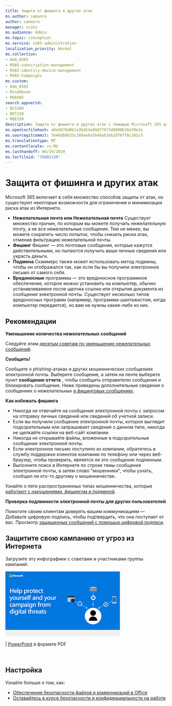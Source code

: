 ```yaml
---
title: Защита от фишинга и других атак
ms.author: samanro
author: samanro
manager: scotv
ms.audience: Admin
ms.topic: conceptual
ms.service: o365-administration
localization_priority: Normal
ms.collection:
- Adm_O365
- M365-subscription-management
- M365-identity-device-management
- M365-Campaigns
ms.custom:
- Adm_O365
- MiniMaven
- MSB365
search.appverid:
- BCS160
- MET150
- MOE150
description: Защита от фишинга и других атак с помощью Microsoft 365 для кампаний.
ms.openlocfilehash: a0e5876d0b1a3b454a00df79f3d0808b26ef8e1e
ms.sourcegitcommit: 7e46db0b35c188ee6a7b40ab3eb2d76ff6c101c5
ms.translationtype: MT
ms.contentlocale: ru-RU
ms.lasthandoff: 06/19/2019
ms.locfileid: "35081139"
---
```

# <a name="protect-yourself-against-phishing-and-other-attacks"></a>Защита от фишинга и других атак

Microsoft 365 включает в себя множество способов защиты от атак, но существуют некоторые возможности для ограничения и минимизации риска атак из Интернета.

- **Нежелательная почта или Нежелательная почта** Существует множество причин, по которым вы можете получать нежелательную почту, а не все нежелательные сообщения. Тем не менее, вы можете сократить число попыток, чтобы снизить риски атак, отменив фильтрацию нежелательной почты.
- **Фишинг** Фишинг — это почтовые сообщения, которые кажутся действительными, но пытаются получить ваши личные сведения или украсть деньги.
- **Подмена** Скаммерс также может использовать метод подмены, чтобы он отображался так, как если бы вы получили электронное письмо от самого себя. 
- **Вредоносные** программы — это вредоносное программное обеспечение, которое можно установить на компьютер, обычно устанавливаемое после щелчка ссылки или открытия документа из сообщения электронной почты. Существует несколько типов вредоносных программ (например, программа-шантажистом, когда компьютер передается), но вам не нужны какие-либо из них. 


## <a name="best-practices"></a>Рекомендации

**Уменьшение количества нежелательных сообщений**

Следуйте этим [десятьм советам по уменьшению нежелательных сообщений](https://support.office.com/en-us/article/10-tips-on-how-to-help-reduce-spam-55F756E8-688B-41C3-A086-8F68CCC592F6).

**Сообщить!**

Сообщите о phishing-атаках и других мошеннических сообщениях электронной почты. Выберите сообщение, а затем на ленте выберите пункт **сообщение отчета** , чтобы сообщить отправителю сообщения и блокировать сообщение.
Ниже приведены дополнительные сведения о сообщениях о нежелательных [и фишинговых сообщениях](https://support.office.com/en-us/article/Use-the-Report-Message-add-in-b5caa9f1-cdf3-4443-af8c-ff724ea719d2).

**Как избежать фишинга**
- Никогда не отвечайте на сообщения электронной почты с запросом на отправку личных сведений или сведений об учетной записи.
- Если вы получили сообщение электронной почты, которое выглядит подозрительным или запрашивает сведения о данном типе, никогда не щелкайте ссылки на веб-сайт компании.
- Никогда не открывайте файлы, вложенные в подозрительные сообщения электронной почты.
- Если электронное письмо поступило из компании, обратитесь в службу поддержки клиентов компании по телефону или через веб-браузер, чтобы проверить, является ли это сообщение подлинным.
- Выполните поиск в Интернете по строке темы сообщения электронной почты, а затем слово "мошенники", чтобы узнать, сообщил ли кто-то другому о мошенничестве.

Узнайте о пяти распространенных типах мошенничества, которые [работают с нарушениями, фишингом и подменой](https://support.office.com/en-us/article/Deal-with-abuse-phishing-or-spoofing-in-Outlook-com-0d882ea5-eedc-4bed-aebc-079ffa1105a3).

**Проверка подлинности электронной почты для других пользователей**

Помогите своим клиентам доверять вашим коммуникациям — Добавьте цифровую подпись, чтобы подтвердить, что она поступает от вас. Просмотр [защищенных сообщений с помощью цифровой подписи](https://support.office.com/en-us/article/secure-messages-by-using-a-digital-signature-549ca2f1-a68f-4366-85fa-b3f4b5856fc6).

## <a name="help-protect-your-campaign-from-online-threats"></a>Защитите свою кампанию от угроз из Интернета

Загрузите эту инфографики с советами и участниками группы кампаний:

[![Изображение для защиты рисунка сведений о кампании](media/M365-Campaigns-WhatCanUsersDoToSecure-358x201.png)](downloads/M365CampaignsWhatCanUsersDoToSecure.pdf)

[](downloads/M365CampaignsWhatCanUsersDoToSecure.pdf) | [PowerPoint](https://github.com/MicrosoftDocs/microsoft-365-docs-pr/raw/live/m365-democracy/microsoft-365/campaigns/downloads/M365CampaignsWhatCanUsersDoToSecure.pptx) в формате PDF

 

## <a name="set-it-up"></a>Настройка

Узнайте больше о том, как:
- [Обеспечение безопасности файлов и коммуникаций в Office](https://support.office.com/en-us/article/keep-your-files-and-communications-safe-with-office-c4ddc381-7395-42da-887c-8836a3bb975f)
- [Оставайтесь в курсе безопасности и конфиденциальности на работе](https://support.office.com/en-us/article/stay-secure-and-private-at-work-104c7d91-b25a-453d-beee-ba64b6c6fc2d)
  